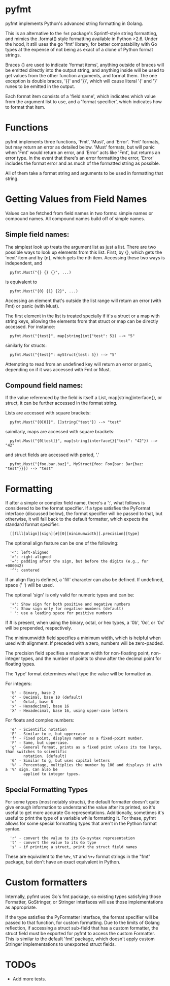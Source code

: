 # pyfmt

pyfmt implements Python's advanced string formatting in Golang.

This is an alternative to the `fmt` package's Sprintf-style string formatting, and mimics the
.format() style formatting available in Python >2.6. Under the hood, it still uses the go 'fmt'
library, for better compatability with Go types at the expense of not being as exact of a clone of
Python format strings.

Braces {} are used to indicate 'format items', anything outside of braces will be emitted directly
into the output string, and anything inside will be used to get values from the other function
arguments, and format them. The one exception is double braces, '{{' and '}}', which will cause
literal '{' and '}' runes to be emitted in the output.

Each format item consists of a 'field name', which indicates which value from the argument list to
use, and a 'format specifier', which indicates how to format that item.

# Functions

pyfmt implements three functions, 'Fmt', 'Must', and 'Error'. 'Fmt' formats, but may return an error
as detailed below. 'Must' formats, but will panic when 'Fmt' would return an error, and 'Error' acts
like 'Fmt', but returns an error type. In the event that there's an error formatting the error,
'Error' includes the format error and as much of the formatted string as possible.

All of them take a format string and arguments to be used in formatting that string.

# Getting Values from Field Names

Values can be fetched from field names in two forms: simple names or compound names. All compound
names build off of simple names.

## Simple field names:

The simplest look up treats the argument list as just a list. There are two possible ways to look up
elements from this list. First, by {}, which gets the 'next' item and by {n}, which gets the nth
item. Accessing these two ways is independent, and

```
  pyfmt.Must("{} {} {}", ...)
```

is equivalent to

```
  pyfmt.Must("{0} {1} {2}", ...)
```

Accessing an element that's outside the list range will return an error (with Fmt) or panic (with
Must).

The first element in the list is treated specially if it's a struct or a map with string keys,
allowing the elements from that struct or map can be directly accessed. For instance:

```
  pyfmt.Must("{test}", map[string]int{"test": 5}) --> "5"
```

similarly for structs:

```
  pyfmt.Must("{test}": myStruct{test: 5}) --> "5"
```

Attempting to read from an undefined key will return an error or panic, depending on if it was
accessed with Fmt or Must.

## Compound field names:

If the value referenced by the field is itself a List, map[string]interface{}, or struct, it can be
further accessed in the format string.

Lists are accessed with square brackets:

```
  pyfmt.Must("{0[0]}", []string{"test"}) --> "test"
```

saimilarly, maps are accessed with square brackets:

```
  pyfmt.Must("{0[test]}", map[string]interface{}{"test": "42"}) --> "42"
```

and struct fields are accessed with period, '.'

```
  pyfmt.Must("{foo.bar.baz}", MyStruct{foo: Foo{bar: Bar{baz: "test"}}}) --> "test"
```

# Formatting

If after a simple or complex field name, there's a ':', what follows is considered to be the format
specifier. If a type satisfies the PyFormat interface (discussed below), the format specifier will
be passed to that, but otherwise, it will fall back to the default formatter, which expects the
standard format specifier:

```
  [[fill]align][sign][#][0][minimumwidth][.precision][type]
```

The optional align feature can be one of the following:

```
  '<': left-aligned
  '>': right-aligned
  '=': padding after the sign, but before the digits (e.g., for +000042)
  '^': centered
```

If an align flag is defined, a 'fill' character can also be defined. If undefined, space (' ') will
be used.

The optional 'sign' is only valid for numeric types and can be:

```
  '+': Show sign for both positive and negative numbers
  '-': Show sign only for negative numbers (default)
  ' ': use a leading space for positive numbers
```

If # is present, when using the binary, octal, or hex types, a '0b', '0o', or '0x' will be
prepended, respectively.

The minimumwidth field specifies a minimum width, which is helpful when used with alignment. If
preceded with a zero, numbers will be zero-padded.

The precision field specifies a maximum width for non-floating point, non-integer types, and the
number of points to show after the decimal point for floating types.

The 'type' format determines what type the value will be formatted as.

For integers:

```
  'b' - Binary, base 2
  'd' - Decimal, base 10 (default)
  'o' - Octal, base 8
  'x' - Hexadecimal, base 16
  'X' - Hexadecimal, base 16, using upper-case letters
```

For floats and complex numbers:

```
  'e' - Scientific notation
  'E' - Similar to e, but uppercase
  'f' - Fixed point, displays number as a fixed-point number.
  'F' - Same, but uppercase.
  'g' - General format, prints as a fixed point unless its too large, than switches to scientific
        notation. (default)
  'G' - Similar to g, but uses capital letters
  '%' - Percentage, multiplies the number by 100 and displays it with a '%' sign. Can also be
        applied to integer types.
```

## Special Formatting Types

For some types (most notably structs), the default formatter doesn't quite give enough information
to understand the value after its printed, so it's useful to get more accurate Go representations.
Additionally, sometimes it's useful to print the type of a variable while formatting it. For these,
pyfmt allows for some special formatting types that aren't in the Python format syntax.

```
  'r' - convert the value to its Go-syntax representation
  't' - convert the value to its Go type
  's' - if printing a struct, print the struct field names
```

These are equivalent to the `%#v`, `%T` and `%+v` format strings in the "fmt" package, but don't
have an exact equivalent in Python.

# Custom formatters

Internally, pyfmt uses Go's fmt package, so existing types satisfying those Formatter, GoStringer,
or Stringer interfaces will use those implementations as appropriate.

If the type satisfies the PyFormatter interface, the format specifier will be passed to that
function, for custom formatting. Due to the limits of Golang reflection, if accessing a struct
sub-field that has a custom formatter, the struct field must be exported for pyfmt to access the
custom Formatter. This is similar to the default 'fmt' package, which doesn't apply custom Stringer
implementations to unexported struct fields.

# TODOs

  *  Add more tests.

